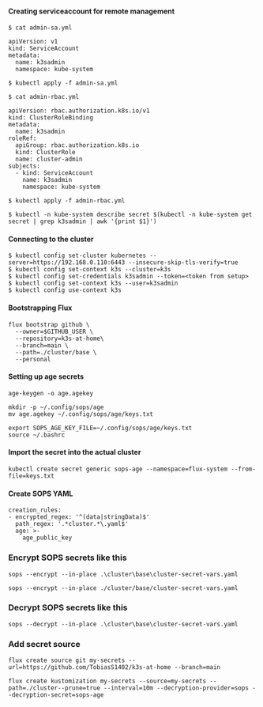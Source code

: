 #### Creating serviceaccount for remote management
```
$ cat admin-sa.yml

apiVersion: v1
kind: ServiceAccount
metadata:
  name: k3sadmin
  namespace: kube-system

$ kubectl apply -f admin-sa.yml

$ cat admin-rbac.yml

apiVersion: rbac.authorization.k8s.io/v1
kind: ClusterRoleBinding
metadata:
  name: k3sadmin
roleRef:
  apiGroup: rbac.authorization.k8s.io
  kind: ClusterRole
  name: cluster-admin
subjects:
  - kind: ServiceAccount
    name: k3sadmin
    namespace: kube-system

$ kubectl apply -f admin-rbac.yml

$ kubectl -n kube-system describe secret $(kubectl -n kube-system get secret | grep k3sadmin | awk '{print $1}')
```

#### Connecting to the cluster
```
$ kubectl config set-cluster kubernetes --server=https://192.168.0.110:6443 --insecure-skip-tls-verify=true
$ kubectl config set-context k3s --cluster=k3s
$ kubectl config set-credentials k3sadmin --token=<token from setup>
$ kubectl config set-context k3s --user=k3sadmin
$ kubectl config use-context k3s

```

#### Bootstrapping Flux
```
flux bootstrap github \
  --owner=$GITHUB_USER \
  --repository=k3s-at-home\
  --branch=main \
  --path=./cluster/base \
  --personal
```

#### Setting up age secrets
```
age-keygen -o age.agekey

mkdir -p ~/.config/sops/age
mv age.agekey ~/.config/sops/age/keys.txt

export SOPS_AGE_KEY_FILE=~/.config/sops/age/keys.txt
source ~/.bashrc
```

#### Import the secret into the actual cluster
```
kubectl create secret generic sops-age --namespace=flux-system --from-file=keys.txt
```

#### Create SOPS YAML
```
creation_rules:
- encrypted_regex: '^(data|stringData)$'
  path_regex: '.*cluster.*\.yaml$'
  age: >-
    age_public_key
```

### Encrypt SOPS secrets like this
```
sops --encrypt --in-place .\cluster\base\cluster-secret-vars.yaml

sops --encrypt --in-place ./cluster/base/cluster-secret-vars.yaml
```

### Decrypt SOPS secrets like this
```
sops --decrypt --in-place .\cluster\base\cluster-secret-vars.yaml
```

### Add secret source
```
flux create source git my-secrets --url=https://github.com/TobiasS1402/k3s-at-home --branch=main 

flux create kustomization my-secrets --source=my-secrets --path=./cluster--prune=true --interval=10m --decryption-provider=sops --decryption-secret=sops-age 
```
